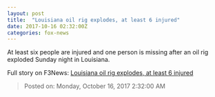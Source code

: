 ```yaml
---
layout: post
title:  "Louisiana oil rig explodes, at least 6 injured"
date: 2017-10-16 02:32:00Z
categories: fox-news
---
```


At least six people are injured and one person is missing after an oil rig exploded Sunday night in Louisiana.


Full story on F3News: [Louisiana oil rig explodes, at least 6 injured](http://www.f3nws.com/n/WxHQHJ)

> Posted on: Monday, October 16, 2017 2:32:00 AM
